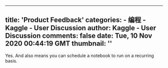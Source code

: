 
---
title: 'Product Feedback'
categories: 
    - 编程
    - Kaggle - User Discussion
author: Kaggle - User Discussion
comments: false
date: Tue, 10 Nov 2020 00:44:19 GMT
thumbnail: ''
---

<div>   
<p>Yes. And also means you can schedule a notebook to run on a recurring basis. </p>  
</div>
            
